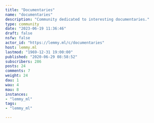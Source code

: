 ```yaml
---
title: "Documentaries" 
name: "documentaries"
description: "Community dedicated to interesting documentaries."
type: community
date: "2023-06-19 11:36:46"
draft: false
nsfw: false
actor_id: "https://lemmy.ml/c/documentaries"
host: lemmy.ml
lastmod: "1969-12-31 19:00:00"
published: "2020-06-29 08:58:52"
subscribers: 286
posts: 24
comments: 7
weight: 24
dau: 1
wau: 4
mau: 8
instances:
- "lemmy_ml"
tags: 
- "lemmy_ml"

---
```


